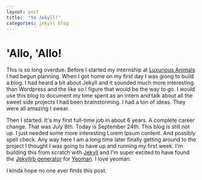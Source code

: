 ```yaml
---
layout: post
title:  "Yo Jekyll!"
categories: jekyll blog
---
```


# 'Allo, 'Allo!

This is so long overdue. Before I started my internship at [Luxurious Animals][lux] I had begun planning. When I got home on my first day I was giong to build a blog. I had heard a bit about Jekyll and it sounded much more interesting than Wordpress and the like so I figure that would be the way to go. I would use this blog to document my time spent as an intern and talk about all the sweet side projects I had been brainstorming. I had a ton of ideas. They were all amazing I swear.

Then I started. It's my first full-time job in about 6 years. A complete career change. That was July 8th. Today is September 24th. This blog is still not up. I just needed some more interesting Lorem Ipsum content. And possibly spell check. Any way here I am a long time later finally getting around to the project I thought I was going to have up and running my first week. I'm building this from scratch with [Jekyll][jekyll] and I'm super excited to have found the [Jekyllrb generator][generator] for [Yeoman][yo]. I love yeoman.

I kinda hope no one ever finds this post.

[lux]: http://luxanimals.com/
[jekyll]: http://jekyllrb.com/
[yo]: http://yeoman.io/
[generator]: https://github.com/robwierzbowski/generator-jekyllrb
